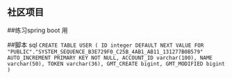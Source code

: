 ## 社区项目

##练习spring boot 用

##脚本 sql
`
CREATE TABLE USER
(
    ID integer DEFAULT NEXT VALUE FOR "PUBLIC"."SYSTEM_SEQUENCE_B3E729F0_C25B_4AB1_AB11_131277B0B579" AUTO_INCREMENT PRIMARY KEY NOT NULL,
    ACCOUNT_ID varchar(100),
    NAME varchar(50),
    TOKEN varchar(36),
    GMT_CREATE bigint,
    GMT_MODIFIED bigint
)
`